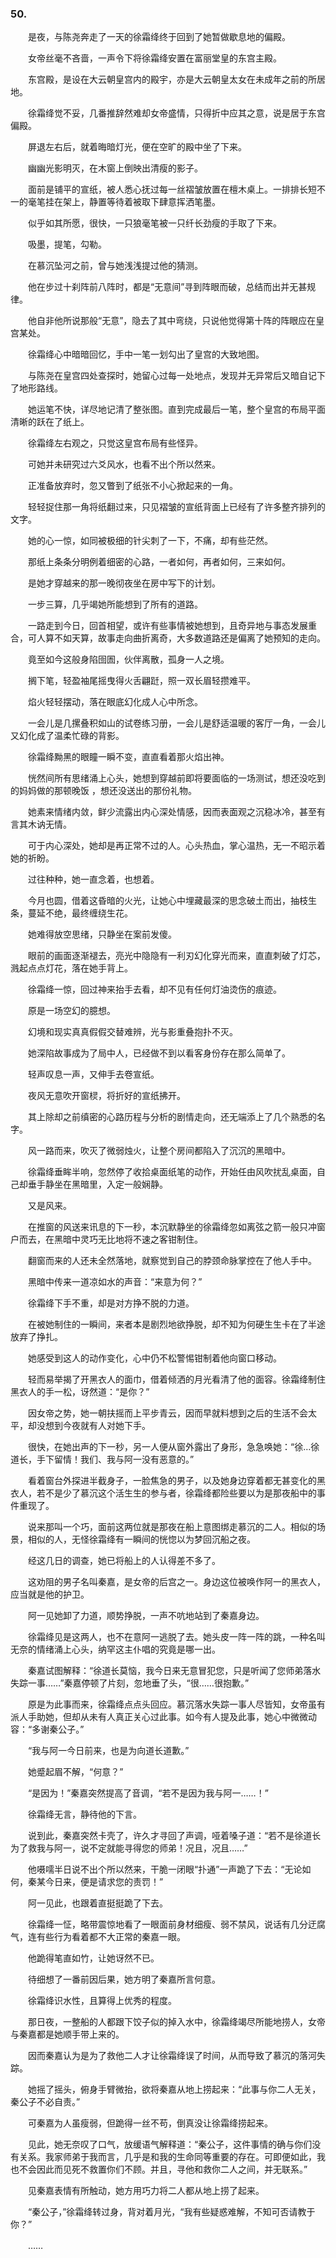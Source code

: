 ### 50.

　　是夜，与陈尧奔走了一天的徐霜绛终于回到了她暂做歇息地的偏殿。

　　女帝丝毫不吝啬，一声令下将徐霜绛安置在富丽堂皇的东宫主殿。

　　东宫殿，是设在大云朝皇宫内的殿宇，亦是大云朝皇太女在未成年之前的所居地。

　　徐霜绛觉不妥，几番推辞然难却女帝盛情，只得折中应其之意，说是居于东宫偏殿。

　　屏退左右后，就着晦暗灯光，便在空旷的殿中坐了下来。

　　幽幽光影明灭，在木窗上倒映出清瘦的影子。

　　面前是铺平的宣纸，被人悉心抚过每一丝褶皱放置在檀木桌上。一排排长短不一的毫笔挂在架上，静置等待着被取下肆意挥洒笔墨。

　　似乎如其所愿，很快，一只狼毫笔被一只纤长劲瘦的手取了下来。

　　吸墨，提笔，勾勒。

　　在慕沉坠河之前，曾与她浅浅提过他的猜测。

　　他在步过十刹阵前八阵时，都是“无意间”寻到阵眼而破，总结而出并无甚规律。

　　他自非他所说那般“无意”，隐去了其中弯绕，只说他觉得第十阵的阵眼应在皇宫某处。

　　徐霜绛心中暗暗回忆，手中一笔一划勾出了皇宫的大致地图。

　　与陈尧在皇宫四处查探时，她留心过每一处地点，发现并无异常后又暗自记下了地形路线。

　　她运笔不快，详尽地记清了整张图。直到完成最后一笔，整个皇宫的布局平面清晰的跃在了纸上。

　　徐霜绛左右观之，只觉这皇宫布局有些怪异。

　　可她并未研究过六爻风水，也看不出个所以然来。

　　正准备放弃时，忽又瞥到了纸张不小心掀起来的一角。

　　轻轻捉住那一角将纸翻过来，只见褶皱的宣纸背面上已经有了许多整齐排列的文字。

　　她的心一惊，如同被极细的针尖刺了一下，不痛，却有些茫然。

　　那纸上条条分明例着细密的心路，一者如何，再者如何，三来如何。

　　是她才穿越来的那一晚彻夜坐在房中写下的计划。

　　一步三算，几乎竭她所能想到了所有的道路。

　　一路走到今日，回首相望，或许有些事情被她想到，且奇异地与事态发展重合，可人算不如天算，故事走向曲折离奇，大多数道路还是偏离了她预知的走向。

　　竟至如今这般身陷囹圄，伙伴离散，孤身一人之境。

　　搁下笔，轻盈袖尾摇曳得火舌翩跹，照一双长眉轻攒难平。

　　焰火轻轻摆动，落在眼底幻化成人心中所念。

　　一会儿是几摞叠积如山的试卷练习册，一会儿是舒适温暖的客厅一角，一会儿又幻化成了温柔忙碌的背影。

　　徐霜绛黝黑的眼瞳一瞬不变，直直看着那火焰出神。

　　恍然间所有思绪涌上心头，她想到穿越前即将要面临的一场测试，想还没吃到的妈妈做的那顿晚饭 ，想还没送出的那份礼物。

　　她素来情绪内敛，鲜少流露出内心深处情感，因而表面观之沉稳冰冷，甚至有言其木讷无情。

　　可于内心深处，她却是再正常不过的人。心头热血，掌心温热，无一不昭示着她的祈盼。

　　过往种种，她一直念着，也想着。

　　今月也圆，借着这昏暗的火光，让她心中埋藏最深的思念破土而出，抽枝生条，蔓延不绝，最终缠绕生花。

　　她难得放空思绪，只静坐在案前发傻。

　　眼前的画面逐渐褪去，亮光中隐隐有一利刃幻化穿光而来，直直刺破了灯芯，溅起点点灯花，落在她手背上。

　　徐霜绛一惊，回过神来抬手去看，却不见有任何灯油烫伤的痕迹。

　　原是一场空幻的臆想。

　　幻境和现实真真假假交替难辨，光与影重叠抱扑不灭。

　　她深陷故事成为了局中人，已经做不到以看客身份存在那么简单了。

　　轻声叹息一声，又伸手去卷宣纸。

　　夜风无意吹开窗棂，将折好的宣纸拂开。

　　其上除却之前缜密的心路历程与分析的剧情走向，还无端添上了几个熟悉的名字。

　　风一路而来，吹灭了微弱烛火，让整个房间都陷入了沉沉的黑暗中。

　　徐霜绛垂眸半响，忽然停了收拾桌面纸笔的动作，开始任由风吹扰乱桌面，自己却垂手静坐在黑暗里，入定一般娴静。

　　又是风来。

　　在推窗的风送来讯息的下一秒，本沉默静坐的徐霜绛忽如离弦之箭一般只冲窗户而去，在黑暗中灵巧无比地将不速之客钳制住。

　　翻窗而来的人还未全然落地，就察觉到自己的脖颈命脉掌控在了他人手中。

　　黑暗中传来一道凉如水的声音：“来意为何？”

　　徐霜绛下手不重，却是对方挣不脱的力道。

　　在被她制住的一瞬间，来者本是剧烈地欲挣脱，却不知为何硬生生卡在了半途放弃了挣扎。

　　她感受到这人的动作变化，心中仍不松警惕钳制着他向窗口移动。

　　轻而易举揭了开黑衣人的面巾，借着倾洒的月光看清了他的面容。徐霜绛制住黑衣人的手一松，讶然道：“是你？”

　　因女帝之势，她一朝扶摇而上平步青云，因而早就料想到之后的生活不会太平，却没想到今夜就有人对她下手。

　　很快，在她出声的下一秒，另一人便从窗外露出了身形，急急唤她：“徐…徐道长，手下留情！我们、我与阿一没有恶意的。”

　　看着窗台外探进半截身子，一脸焦急的男子，以及她身边穿着都无甚变化的黑衣人，若不是少了慕沉这个活生生的参与者，徐霜绛都险些要以为是那夜船中的事件重现了。

　　说来那叫一个巧，面前这两位就是那夜在船上意图绑走慕沉的二人。相似的场景，相似的人，无怪徐霜绛有一瞬间的恍惚以为梦回沉船之夜。

　　经这几日的调查，她已将船上的人认得差不多了。

　　这劝阻的男子名叫秦嘉，是女帝的后宫之一。身边这位被唤作阿一的黑衣人，应当就是他的护卫。

　　阿一见她卸了力道，顺势挣脱，一声不吭地站到了秦嘉身边。

　　徐霜绛见是这两人，也不在意阿一逃脱了去。她头皮一阵一阵的跳，一种名叫无奈的情绪涌上心头，纳罕这主仆唱的究竟是哪一出。

　　秦嘉试图解释：“徐道长莫恼，我今日来无意冒犯您，只是听闻了您师弟落水失踪一事……”秦嘉停顿了片刻，忽地垂了头，“很……很抱歉。”

　　原是为此事而来，徐霜绛点点头回应。慕沉落水失踪一事人尽皆知，女帝虽有派人手助她，但却从未有人真正关心过此事。如今有人提及此事，她心中微微动容：“多谢秦公子。”

　　“我与阿一今日前来，也是为向道长道歉。”

　　她蹙起眉不解，“何意？”

　　“是因为！”秦嘉突然提高了音调，“若不是因为我与阿一……！”

　　徐霜绛无言，静待他的下言。

　　说到此，秦嘉突然卡壳了，许久才寻回了声调，哑着嗓子道：“若不是徐道长为了救我与阿一，说不定就能寻得您的师弟！况且，况且……”

　　他嗫嚅半日说不出个所以然来，干脆一闭眼“扑通”一声跪了下去：“无论如何，秦某今日来，便是请求您的责罚！”

　　阿一见此，也跟着直挺挺跪了下去。

　　徐霜绛一怔，略带震惊地看了一眼面前身材细瘦、弱不禁风，说话有几分迂腐气，连有些行为看着都不大正常的秦嘉一眼。

　　他跪得笔直如竹，让她讶然不已。

　　待细想了一番前因后果，她方明了秦嘉所言何意。

　　徐霜绛识水性，且算得上优秀的程度。

　　那日夜，一整船的人都跟下饺子似的掉入水中，徐霜绛竭尽所能地捞人，女帝与秦嘉都是她顺手带上来的。

　　因而秦嘉认为是为了救他二人才让徐霜绛误了时间，从而导致了慕沉的落河失踪。

　　她摇了摇头，俯身手臂微抬，欲将秦嘉从地上捞起来：“此事与你二人无关，秦公子不必自责。”

　　可秦嘉为人虽瘦弱，但跪得一丝不苟，倒真没让徐霜绛捞起来。

　　见此，她无奈叹了口气，放缓语气解释道：“秦公子，这件事情的确与你们没有关系。我家师弟于我而言，几乎是和我的生命同等重要的存在。可即便如此，我也不会因此而见死不救置你们不顾。并且，寻他和救你二人之间，并无联系。”

　　见秦嘉表情有所触动，她方用巧力将二人都从地上捞了起来。

　　“秦公子，”徐霜绛转过身，背对着月光，“我有些疑惑难解，不知可否请教于你？”

　　……